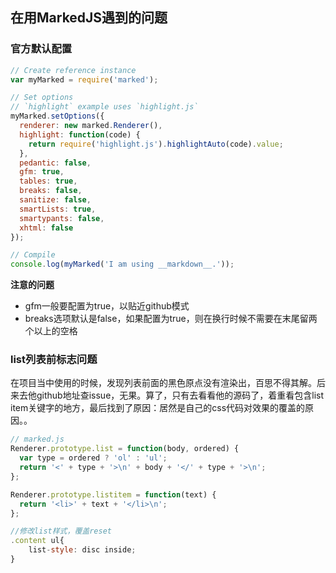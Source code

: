 ## 在用MarkedJS遇到的问题
### 官方默认配置

```js
// Create reference instance
var myMarked = require('marked');

// Set options
// `highlight` example uses `highlight.js`
myMarked.setOptions({
  renderer: new marked.Renderer(),
  highlight: function(code) {
  	return require('highlight.js').highlightAuto(code).value;
  },
  pedantic: false,
  gfm: true,
  tables: true,
  breaks: false,
  sanitize: false,
  smartLists: true,
  smartypants: false,
  xhtml: false
});

// Compile
console.log(myMarked('I am using __markdown__.'));
```

**注意的问题**  
- gfm一般要配置为true，以贴近github模式
- breaks选项默认是false，如果配置为true，则在换行时候不需要在末尾留两个以上的空格

### list列表前标志问题
在项目当中使用的时候，发现列表前面的黑色原点没有渲染出，百思不得其解。后来去他github地址查issue，无果。算了，只有去看看他的源码了，着重看包含list item关键字的地方，最后找到了原因：居然是自己的css代码对效果的覆盖的原因。。

```js
// marked.js
Renderer.prototype.list = function(body, ordered) {
  var type = ordered ? 'ol' : 'ul';
  return '<' + type + '>\n' + body + '</' + type + '>\n';
};

Renderer.prototype.listitem = function(text) {
  return '<li>' + text + '</li>\n';
};

//修改list样式，覆盖reset
.content ul{
	list-style: disc inside;
}

```


